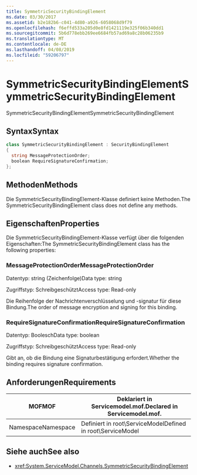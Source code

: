 ```yaml
---
title: SymmetricSecurityBindingElement
ms.date: 03/30/2017
ms.assetid: b2e182b6-c041-4d80-a926-6058068d9f79
ms.openlocfilehash: f6effd533a205d0e8fd1421119e325f06b340dd1
ms.sourcegitcommit: 5b6d778ebb269ee6684fb57ad69a8c28b06235b9
ms.translationtype: MT
ms.contentlocale: de-DE
ms.lasthandoff: 04/08/2019
ms.locfileid: "59206797"
---
```

# <a name="symmetricsecuritybindingelement"></a><span data-ttu-id="42a62-102">SymmetricSecurityBindingElement</span><span class="sxs-lookup"><span data-stu-id="42a62-102">SymmetricSecurityBindingElement</span></span>
<span data-ttu-id="42a62-103">SymmetricSecurityBindingElement</span><span class="sxs-lookup"><span data-stu-id="42a62-103">SymmetricSecurityBindingElement</span></span>  
  
## <a name="syntax"></a><span data-ttu-id="42a62-104">Syntax</span><span class="sxs-lookup"><span data-stu-id="42a62-104">Syntax</span></span>  
  
```csharp
class SymmetricSecurityBindingElement : SecurityBindingElement  
{  
  string MessageProtectionOrder;  
  boolean RequireSignatureConfirmation;  
};  
```  
  
## <a name="methods"></a><span data-ttu-id="42a62-105">Methoden</span><span class="sxs-lookup"><span data-stu-id="42a62-105">Methods</span></span>  
 <span data-ttu-id="42a62-106">Die SymmetricSecurityBindingElement-Klasse definiert keine Methoden.</span><span class="sxs-lookup"><span data-stu-id="42a62-106">The SymmetricSecurityBindingElement class does not define any methods.</span></span>  
  
## <a name="properties"></a><span data-ttu-id="42a62-107">Eigenschaften</span><span class="sxs-lookup"><span data-stu-id="42a62-107">Properties</span></span>  
 <span data-ttu-id="42a62-108">Die SymmetricSecurityBindingElement-Klasse verfügt über die folgenden Eigenschaften:</span><span class="sxs-lookup"><span data-stu-id="42a62-108">The SymmetricSecurityBindingElement class has the following properties:</span></span>  
  
### <a name="messageprotectionorder"></a><span data-ttu-id="42a62-109">MessageProtectionOrder</span><span class="sxs-lookup"><span data-stu-id="42a62-109">MessageProtectionOrder</span></span>  
 <span data-ttu-id="42a62-110">Datentyp: string (Zeichenfolge)</span><span class="sxs-lookup"><span data-stu-id="42a62-110">Data type: string</span></span>  
  
 <span data-ttu-id="42a62-111">Zugriffstyp: Schreibgeschützt</span><span class="sxs-lookup"><span data-stu-id="42a62-111">Access type: Read-only</span></span>  
  
 <span data-ttu-id="42a62-112">Die Reihenfolge der Nachrichtenverschlüsselung und -signatur für diese Bindung.</span><span class="sxs-lookup"><span data-stu-id="42a62-112">The order of message encryption and signing for this binding.</span></span>  
  
### <a name="requiresignatureconfirmation"></a><span data-ttu-id="42a62-113">RequireSignatureConfirmation</span><span class="sxs-lookup"><span data-stu-id="42a62-113">RequireSignatureConfirmation</span></span>  
 <span data-ttu-id="42a62-114">Datentyp: Boolesch</span><span class="sxs-lookup"><span data-stu-id="42a62-114">Data type: boolean</span></span>  
  
 <span data-ttu-id="42a62-115">Zugriffstyp: Schreibgeschützt</span><span class="sxs-lookup"><span data-stu-id="42a62-115">Access type: Read-only</span></span>  
  
 <span data-ttu-id="42a62-116">Gibt an, ob die Bindung eine Signaturbestätigung erfordert.</span><span class="sxs-lookup"><span data-stu-id="42a62-116">Whether the binding requires signature confirmation.</span></span>  
  
## <a name="requirements"></a><span data-ttu-id="42a62-117">Anforderungen</span><span class="sxs-lookup"><span data-stu-id="42a62-117">Requirements</span></span>  
  
|<span data-ttu-id="42a62-118">MOF</span><span class="sxs-lookup"><span data-stu-id="42a62-118">MOF</span></span>|<span data-ttu-id="42a62-119">Deklariert in Servicemodel.mof.</span><span class="sxs-lookup"><span data-stu-id="42a62-119">Declared in Servicemodel.mof.</span></span>|  
|---------|-----------------------------------|  
|<span data-ttu-id="42a62-120">Namespace</span><span class="sxs-lookup"><span data-stu-id="42a62-120">Namespace</span></span>|<span data-ttu-id="42a62-121">Definiert in root\ServiceModel</span><span class="sxs-lookup"><span data-stu-id="42a62-121">Defined in root\ServiceModel</span></span>|  
  
## <a name="see-also"></a><span data-ttu-id="42a62-122">Siehe auch</span><span class="sxs-lookup"><span data-stu-id="42a62-122">See also</span></span>

- <xref:System.ServiceModel.Channels.SymmetricSecurityBindingElement>
